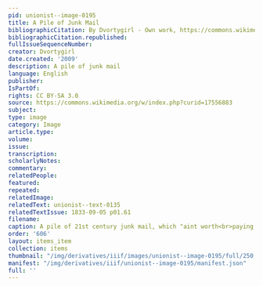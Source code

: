 ```yaml
---
pid: unionist--image-0195
title: A Pile of Junk Mail
bibliographicCitation: By Dvortygirl - Own work, https://commons.wikimedia.org/w/index.php?curid=17556883
bibliographicCitation.republished: 
fullIssueSequenceNumber: 
creator: Dvortygirl
date.created: '2009'
description: A pile of junk mail
language: English
publisher: 
IsPartOf: 
rights: CC BY-SA 3.0
source: https://commons.wikimedia.org/w/index.php?curid=17556883
subject: 
type: image
category: Image
article.type: 
volume: 
issue: 
transcription: 
scholarlyNotes: 
commentary: 
relatedPeople: 
featured: 
repeated: 
relatedImage: 
relatedText: unionist--text-0135
relatedTextIssue: 1833-09-05 p01.61
filename: 
caption: A pile of 21st century junk mail, which "aint worth<br>paying for.”
order: '606'
layout: items_item
collection: items
thumbnail: "/img/derivatives/iiif/images/unionist--image-0195/full/250,/0/default.jpg"
manifest: "/img/derivatives/iiif/unionist--image-0195/manifest.json"
full: ''
---
```

